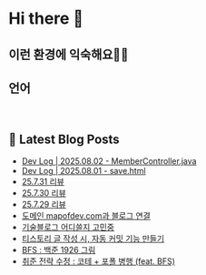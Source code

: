 # Hi there 👋

## 이런 환경에 익숙해요✍🏼

## 언어

<p>
  <img alt="" src= "https://img.shields.io/badge/JavaScript-F7DF1E?style=flat-square&logo=JavaScript&logoColor=white"/> 
  <img alt="" src= "https://img.shields.io/badge/TypeScript-black?logo=typescript&logoColor=blue"/>
</p>

## 📕 Latest Blog Posts

<ul><li><a href='https://01111.tistory.com/entry/z' target='_blank'>  Dev Log | 2025.08.02 - MemberController.java</a></li><li><a href='https://01111.tistory.com/entry/%F0%9F%93%9D-Dev-Log-20250801' target='_blank'>  Dev Log | 2025.08.01 - save.html</a></li><li><a href='https://01111.tistory.com/entry/25731-%EB%A6%AC%EB%B7%B0' target='_blank'>25.7.31 리뷰</a></li><li><a href='https://01111.tistory.com/entry/25729' target='_blank'>25.7.30 리뷰</a></li><li><a href='https://01111.tistory.com/entry/25729-%EB%A6%AC%EB%B7%B0' target='_blank'>25.7.29 리뷰</a></li><li><a href='https://01111.tistory.com/entry/%EB%8F%84%EB%A9%94%EC%9D%B8-mapofdevcom%EA%B3%BC-%EB%B8%94%EB%A1%9C%EA%B7%B8-%EC%97%B0%EA%B2%B0' target='_blank'>도메인 mapofdev.com과 블로그 연결</a></li><li><a href='https://01111.tistory.com/entry/%EA%B8%B0%EC%88%A0%EB%B8%94%EB%A1%9C%EA%B7%B8-%EC%96%B4%EB%94%94%EC%93%B8%EC%A7%80-%EA%B3%A0%EB%AF%BC%EC%A4%91' target='_blank'>기술블로그 어디쓸지 고민중</a></li><li><a href='https://01111.tistory.com/entry/%ED%8B%B0%EC%8A%A4%ED%86%A0%EB%A6%AC-%EA%B8%80-%EC%9E%91%EC%84%B1-%EC%8B%9C-%EC%9E%90%EB%8F%99-%EC%BB%A4%EB%B0%8B-%EA%B8%B0%EB%8A%A5-%EB%A7%8C%EB%93%A4%EA%B8%B0' target='_blank'>티스토리 글 작성 시, 자동 커밋 기능 만들기</a></li><li><a href='https://01111.tistory.com/entry/BFS-%EB%B0%B1%EC%A4%80-1926-%EA%B7%B8%EB%A6%BC' target='_blank'>BFS : 백준 1926 그림</a></li><li><a href='https://01111.tistory.com/entry/%EC%B7%A8%EC%A4%80-%EC%A0%84%EB%9E%B5-%EC%88%98%EC%A0%95-%EC%BD%94%ED%85%8C-%ED%8F%AC%ED%8F%B4-%EB%B3%91%ED%96%89-feat-BFS' target='_blank'>취준 전략 수정 : 코테 + 포폴 병행 (feat. BFS)</a></li></ul>